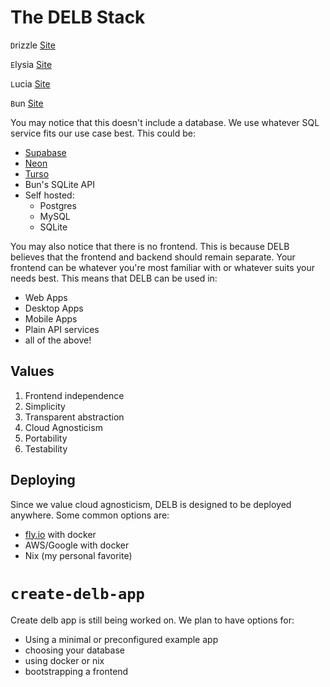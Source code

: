 # The DELB Stack

`D`rizzle [Site](https://orm.drizzle.team/)

`E`lysia [Site](https://elysiajs.com/)

`L`ucia [Site](https://lucia-auth.com/)

`B`un [Site](https://bun.sh/)

You may notice that this doesn't include a database. We use whatever SQL service fits our use case best. This could be:

- [Supabase](https://supabase.com/)
- [Neon](https://neon.tech/)
- [Turso](https://turso.tech/)
- Bun's SQLite API
- Self hosted:
  - Postgres
  - MySQL
  - SQLite

You may also notice that there is no frontend. This is because DELB believes that the frontend and backend should remain separate. Your frontend can be whatever you're most familiar with or whatever suits your needs best. This means that DELB can be used in:

- Web Apps
- Desktop Apps
- Mobile Apps
- Plain API services
- all of the above!

## Values

1. Frontend independence
2. Simplicity
3. Transparent abstraction
4. Cloud Agnosticism
5. Portability
6. Testability

## Deploying

Since we value cloud agnosticism, DELB is designed to be deployed anywhere. Some common options are:

- [fly.io](https://fly.io) with docker
- AWS/Google with docker
- Nix (my personal favorite)

# `create-delb-app`

Create delb app is still being worked on. We plan to have options for:

- Using a minimal or preconfigured example app
- choosing your database
- using docker or nix
- bootstrapping a frontend
